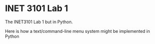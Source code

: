 # INET 3101 Lab 1

The INET3101 Lab 1 but in Python.

Here is how a text/command-line menu system might be implemented in Python
